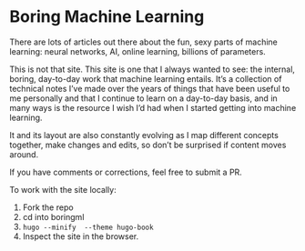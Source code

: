 # Boring Machine Learning

There are lots of articles out there about the fun, sexy parts of machine learning: neural networks, AI, online learning, billions of parameters.

This is not that site. This site is one that I always wanted to see: the internal, boring, day-to-day work that machine learning entails. It’s a collection of technical notes I’ve made over the years of things that have been useful to me personally and that I continue to learn on a day-to-day basis, and in many ways is the resource I wish I’d had when I started getting into machine learning.

It and its layout are also constantly evolving as I map different concepts together, make changes and edits, so don’t be surprised if content moves around.

If you have comments or corrections, feel free to submit a PR.

To work with the site locally: 

1. Fork the repo
2. cd into boringml
3. `hugo --minify  --theme hugo-book` 
4. Inspect the site in the browser. 